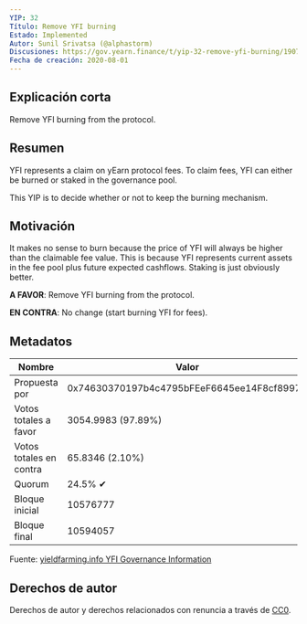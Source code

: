 ```yaml
---
YIP: 32
Título: Remove YFI burning
Estado: Implemented
Autor: Sunil Srivatsa (@alphastorm)
Discusiones: https://gov.yearn.finance/t/yip-32-remove-yfi-burning/1907
Fecha de creación: 2020-08-01
---
```


## Explicación corta
Remove YFI burning from the protocol.

## Resumen
YFI represents a claim on yEarn protocol fees. To claim fees, YFI can either be burned or staked in the governance pool.

This YIP is to decide whether or not to keep the burning mechanism.

## Motivación
It makes no sense to burn because the price of YFI will always be higher than the claimable fee value. This is because YFI represents current assets in the fee pool plus future expected cashflows. Staking is just obviously better.

**A FAVOR**: Remove YFI burning from the protocol.

**EN CONTRA**: No change (start burning YFI for fees).

## Metadatos

| Nombre                | Valor                                      |
|---------------------|--------------------------------------------|
| Propuesta por         | 0x74630370197b4c4795bFEeF6645ee14F8cf8997D |
| Votos totales a favor     | 3054.9983 (97.89%)                         |
| Votos totales en contra | 65.8346 (2.10%)                            |
| Quorum              | 24.5% ✔                                    |
| Bloque inicial         | 10576777                                   |
| Bloque final           | 10594057                                   |

Fuente: [yieldfarming.info YFI Governance Information](https://yieldfarming.info/yearn/vote/)

## Derechos de autor
Derechos de autor y derechos relacionados con renuncia a través de [CC0](https://creativecommons.org/publicdomain/zero/1.0/).
